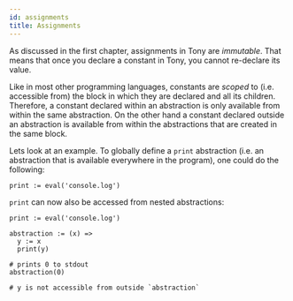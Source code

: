 ```yaml
---
id: assignments
title: Assignments
---
```


As discussed in the first chapter, assignments in Tony are _immutable_. That means that once you declare a constant in Tony, you cannot re-declare its value.

Like in most other programming languages, constants are _scoped_ to (i.e. accessible from) the block in which they are declared and all its children. Therefore, a constant declared within an abstraction is only available from within the same abstraction. On the other hand a constant declared outside an abstraction is available from within the abstractions that are created in the same block.

Lets look at an example. To globally define a `print` abstraction (i.e. an abstraction that is available everywhere in the program), one could do the following:

```tn
print := eval('console.log')
```

`print` can now also be accessed from nested abstractions:

```tn
print := eval('console.log')

abstraction := (x) =>
  y := x
  print(y)

# prints 0 to stdout
abstraction(0)

# y is not accessible from outside `abstraction`
```
